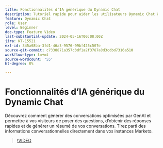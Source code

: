 ```yaml
---
title: Fonctionnalités d’IA générique du Dynamic Chat
description: Tutoriel rapide pour aider les utilisateurs Dynamic Chat à tirer parti des fonctionnalités optimisées par GenAI
feature: Dynamic Chat
role: User
level: Beginner
doc-type: Feature Video
last-substantial-update: 2024-05-16T00:00:00Z
jira: KT-15521
exl-id: 345a68ba-3fd1-46a3-9576-99bf425c507e
source-git-commit: c7338871a357c3df1a2f3787a0d3cdbd7316a510
workflow-type: tm+mt
source-wordcount: '55'
ht-degree: 0%

---
```


# Fonctionnalités d’IA générique du Dynamic Chat

Découvrez comment générer des conversations optimisées par GenAI et permettre à vos visiteurs de poser des questions, d’obtenir des réponses rapides et de générer un résumé de vos conversations. Tirez parti des informations conversationnelles directement dans vos instances Marketo.

>[!VIDEO](https://video.tv.adobe.com/v/3429153/?learn=on)
